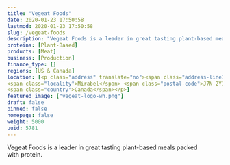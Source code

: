 ```yaml
---
title: "Vegeat Foods"
date: 2020-01-23 17:50:58
lastmod: 2020-01-23 17:50:58
slug: /vegeat-foods
description: "Vegeat Foods is a leader in great tasting plant-based meals packed with protein."
proteins: [Plant-Based]
products: [Meat]
business: [Production]
finance_type: []
regions: [US & Canada]
location: [<p class="address" translate="no"><span class="address-line1">Côte des Saints</span><br>
<span class="locality">Mirabel</span> <span class="postal-code">J7N 2Y1</span><br>
<span class="country">Canada</span></p>]
featured_image: ["vegeat-logo-wh.png"]
draft: false
pinned: false
homepage: false
weight: 5000
uuid: 5781
---
```

Vegeat Foods is a leader in great tasting plant-based meals packed with protein.
